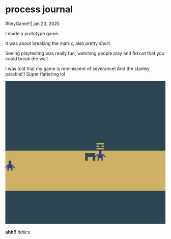 # process journal

#tinyGame!!| jan 23, 2025

I made a prototype game.

It was about breaking the matrix, also pretty short.

Seeing playtesting was really fun, watching people play and fid out that you could break the wall. 

I was told that my game is reminiscent of severance! And the stanley parable!!! Super flattering lol

![check it out](media/image.png)

**ahh!!**
_italics_
